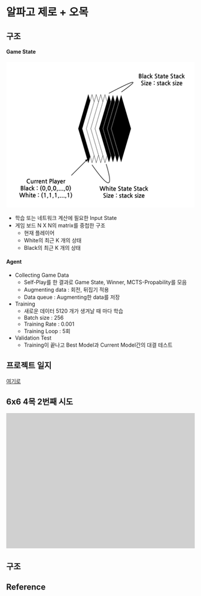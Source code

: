 # 알파고 제로 + 오목

## 구조
#### Game State
![state](https://github.com/Jhyeok-lee/alphago/blob/develop/img/state.png)
- 학습 또는 네트워크 계산에 필요한 Input State
- 게임 보드 N X N의 matrix를 중첩한 구조
	- 현재 플레이어
	- White의 최근 K 개의 상태
	- Black의 최근 K 개의 상태

#### Agent
- Collecting Game Data
	- Self-Play를 한 결과로 Game State, Winner, MCTS-Propability를 모음
	- Augmenting data : 회전, 뒤집기 적용
	- Data queue : Augmenting한 data를 저장
- Training
	- 새로운 데이터 5120 개가 생겨날 때 마다 학습
	- Batch size : 256
	- Training Rate : 0.001
	- Training Loop : 5회
- Validation Test
	- Training이 끝나고 Best Model과 Current Model간의 대결 테스트

## 프로젝트 일지
[여기로](https://github.com/Jhyeok-lee/alphago/blob/develop/memo.md)

## 6x6 4목 2번째 시도
![66_2](https://github.com/Jhyeok-lee/alphago/blob/develop/img/66_2.gif)

## 구조

## Reference